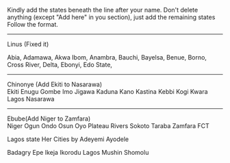 Kindly add the states beneath the line after your name. Don't delete anything (except "Add here" in you section), just add the remaining states
<br/> Follow the format.<br/>

---

Linus (Fixed it)<br/>

Abia,
Adamawa,
Akwa Ibom,
Anambra,
Bauchi,
Bayelsa,
Benue,
Borno,
Cross River,
Delta,
Ebonyi,
Edo State,

---

Chinonye (Add Ekiti to Nasarawa)<br/>
Ekiti
Enugu
Gombe
Imo
Jigawa
Kaduna
Kano
Kastina
Kebbi
Kogi
Kwara
Lagos
Nasarawa

---


Ebube(Add Niger to Zamfara) <br/>
Niger
Ogun
Ondo
Osun
Oyo
Plateau
Rivers
Sokoto
Taraba
Zamfara
FCT 

Lagos state
   Her Cities by Adeyemi Ayodele

Badagry
Epe
Ikeja
Ikorodu
Lagos
Mushin
Shomolu
